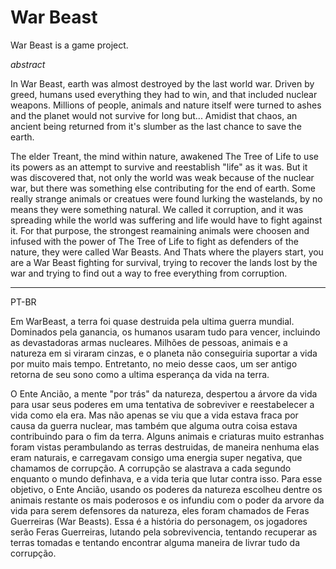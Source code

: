 # War Beast

War Beast is a game project.

*abstract*


In War Beast, earth was almost destroyed by the last world war. Driven by greed, humans used everything they had to win, and that included nuclear weapons. Millions of people, animals and nature itself were turned to ashes and the planet would not survive for long but...
Amidist that chaos, an ancient being returned from it's slumber as the last chance to save the earth.


The elder Treant, the mind within nature, awakened The Tree of Life to use its powers as an attempt to survive and reestablish "life" as it was. But it was discovered that, not only the world was weak because of the nuclear war, but there was something else contributing for the end of earth. Some really strange animals or creatues were found lurking the wastelands, by no means they were something natural. We called it corruption, and it was spreading while the world was suffering and life would have to fight against it. For that purpose, the strongest reamaining animals were choosen and infused with the power of The Tree of Life to fight as defenders of the nature, they were called War Beasts. And Thats where the players start, you are a War Beast fighting for survival, trying to recover the lands lost by the war and trying to find out a way to free everything from corruption.

------------------------------------------------------------------------------------------------------------------------------------------

PT-BR

Em WarBeast, a terra foi quase destruida pela ultima guerra mundial. Dominados pela ganancia, os humanos usaram tudo para vencer, incluindo as devastadoras armas nucleares. Milhões de pessoas, animais e a natureza em si viraram cinzas, e o planeta não conseguiria suportar a vida por muito mais tempo. Entretanto, no meio desse caos, um ser antigo retorna de seu sono como a ultima esperança da vida na terra.

O Ente Ancião, a mente "por trás" da natureza, despertou a árvore da vida para usar seus poderes em uma tentativa de sobreviver e reestabelecer a vida como ela era. Mas não apenas se viu que a vida estava fraca por causa da guerra nuclear, mas também que alguma outra coisa estava contribuindo para o fim da terra. Alguns animais e criaturas muito estranhas foram vistas perambulando as terras destruidas, de maneira nenhuma elas eram naturais, e carregavam consigo uma energia super negativa, que chamamos de corrupção.  A corrupção se alastrava a cada segundo enquanto o mundo definhava, e a vida teria que lutar contra isso. Para esse objetivo, o Ente Ancião, usando os poderes da natureza escolheu dentre os animais restante os mais poderosos e os infundiu com o poder da arvore da vida para serem defensores da natureza, eles foram chamados de Feras Guerreiras (War Beasts). Essa é a história do personagem, os jogadores serão Feras Guerreiras, lutando pela sobrevivencia, tentando recuperar as terras tomadas e tentando encontrar alguma maneira de livrar tudo da corrupção.
